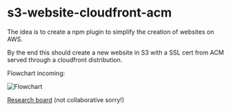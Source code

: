 # s3-website-cloudfront-acm

The idea is to create a npm plugin to simplify the creation of websites on AWS.

By the end this should create a new website in S3 with a SSL cert from ACM served through a cloudfront distribution.

Flowchart incoming:

![Flowchart](https://i.imgur.com/fbb97yh.png)

[Research board](https://app.milanote.com/1CW0eL12PIFY5V) (not collaborative sorry!)
